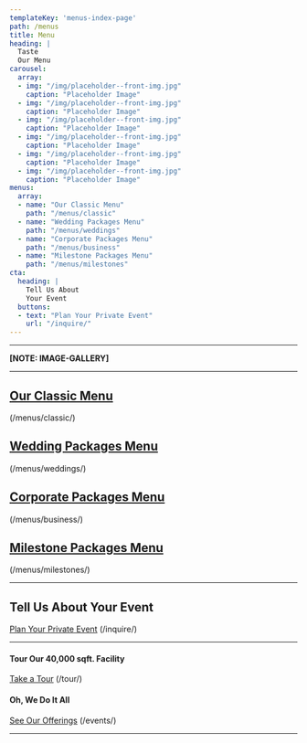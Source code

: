 ```yaml
---
templateKey: 'menus-index-page'
path: /menus
title: Menu
heading: |
  Taste
  Our Menu
carousel:
  array:
  - img: "/img/placeholder--front-img.jpg"
    caption: "Placeholder Image"
  - img: "/img/placeholder--front-img.jpg"
    caption: "Placeholder Image"
  - img: "/img/placeholder--front-img.jpg"
    caption: "Placeholder Image"
  - img: "/img/placeholder--front-img.jpg"
    caption: "Placeholder Image"
  - img: "/img/placeholder--front-img.jpg"
    caption: "Placeholder Image"
  - img: "/img/placeholder--front-img.jpg"
    caption: "Placeholder Image"
menus:
  array:
  - name: "Our Classic Menu"
    path: "/menus/classic"
  - name: "Wedding Packages Menu"
    path: "/menus/weddings"
  - name: "Corporate Packages Menu"
    path: "/menus/business"
  - name: "Milestone Packages Menu"
    path: "/menus/milestones"
cta:
  heading: |
    Tell Us About
    Your Event
  buttons:
  - text: "Plan Your Private Event"
    url: "/inquire/"
---
```

---

**[NOTE: IMAGE-GALLERY]**

---

## [Our Classic Menu](/menus/classic/)
(/menus/classic/)

## [Wedding Packages Menu](/menus/weddings/)
(/menus/weddings/)

## [Corporate Packages Menu](/menus/business/)
(/menus/business/)

## [Milestone Packages Menu](/menus/milestones/)
(/menus/milestones/)

---

## Tell Us About Your Event
[Plan Your Private Event](/inquire/) (/inquire/)

---

#### Tour Our 40,000 sqft. Facility
[Take a Tour](/tour/) (/tour/)

#### Oh, We Do It All
[See Our Offerings](/events/) (/events/)

---
